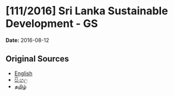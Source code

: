 # [111/2016] Sri Lanka Sustainable Development  - GS

**Date:** 2016-08-12

## Original Sources

- [English](https://documents.gov.lk/view/bills/2016/8/111-2016_E.pdf)
- [සිංහල](https://documents.gov.lk/view/bills/2016/8/111-2016_S.pdf)
- [தமிழ்](https://documents.gov.lk/view/bills/2016/8/111-2016_T.pdf)
